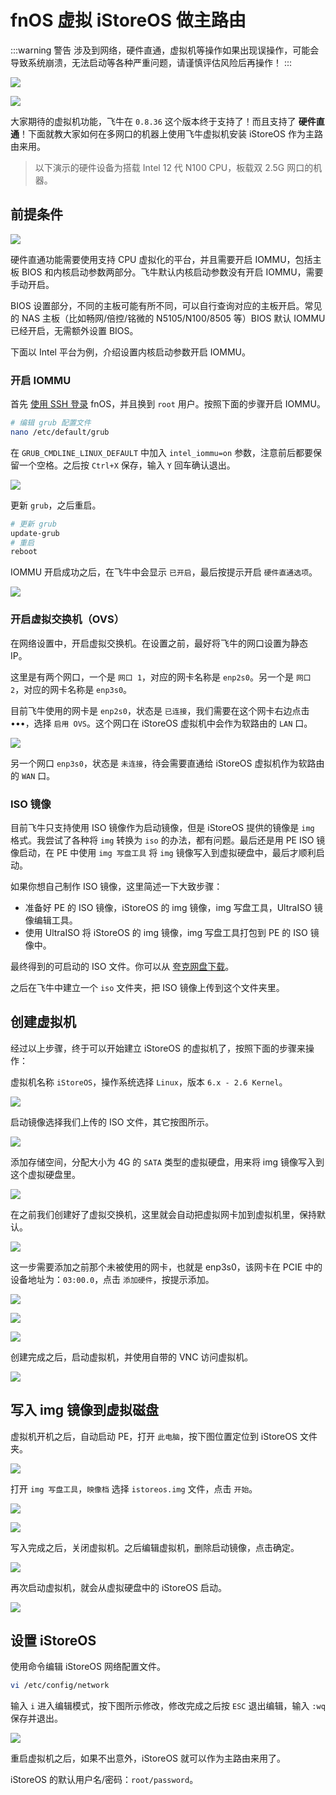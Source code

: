 # fnOS 虚拟 iStoreOS 做主路由

:::warning 警告
涉及到网络，硬件直通，虚拟机等操作如果出现误操作，可能会导致系统崩溃，无法启动等各种严重问题，请谨慎评估风险后再操作！
:::

![](https://img.slarker.me/wiki/Snipaste_2025-01-22_14-54-23.webp)

![](https://img.slarker.me/wiki/264321737518159_.pic.webp)

大家期待的虚拟机功能，飞牛在 `0.8.36` 这个版本终于支持了！而且支持了 **硬件直通**！下面就教大家如何在多网口的机器上使用飞牛虚拟机安装 iStoreOS 作为主路由来用。

> 以下演示的硬件设备为搭载 Intel 12 代 N100 CPU，板载双 2.5G 网口的机器。

## 前提条件

![](https://img.slarker.me/wiki/Snipaste_2025-01-21_22-33-53.webp)

硬件直通功能需要使用支持 CPU 虚拟化的平台，并且需要开启 IOMMU，包括主板 BIOS 和内核启动参数两部分。飞牛默认内核启动参数没有开启 IOMMU，需要手动开启。

BIOS 设置部分，不同的主板可能有所不同，可以自行查询对应的主板开启。常见的 NAS 主板（比如畅网/倍控/铭微的 N5105/N100/8505 等）BIOS 默认 IOMMU 已经开启，无需额外设置 BIOS。

下面以 Intel 平台为例，介绍设置内核启动参数开启 IOMMU。

### 开启 IOMMU

首先 [使用 SSH 登录](/fnos/ssh.md) fnOS，并且换到 `root` 用户。按照下面的步骤开启 IOMMU。

```sh
# 编辑 grub 配置文件
nano /etc/default/grub
```

在 `GRUB_CMDLINE_LINUX_DEFAULT` 中加入 `intel_iommu=on` 参数，注意前后都要保留一个空格。之后按 `Ctrl+X` 保存，输入 `Y` 回车确认退出。

![](https://img.slarker.me/wiki/Snipaste_2025-01-21_22-38-09.webp)

更新 `grub`，之后重启。

```sh
# 更新 grub
update-grub
# 重启
reboot
```

IOMMU 开启成功之后，在飞牛中会显示 `已开启`，最后按提示开启 `硬件直通选项`。

![](https://img.slarker.me/wiki/Snipaste_2025-01-21_22-58-21.webp)

### 开启虚拟交换机（OVS）

在网络设置中，开启虚拟交换机。在设置之前，最好将飞牛的网口设置为静态 IP。

这里是有两个网口，一个是 `网口 1`，对应的网卡名称是 `enp2s0`。另一个是 `网口 2`，对应的网卡名称是 `enp3s0`。

目前飞牛使用的网卡是 `enp2s0`，状态是 `已连接`，我们需要在这个网卡右边点击•••，选择 `启用 OVS`。这个网口在 iStoreOS 虚拟机中会作为软路由的 `LAN` 口。

![](https://img.slarker.me/wiki/Snipaste_2025-01-21_23-16-51.webp)

另一个网口 `enp3s0`，状态是 `未连接`，待会需要直通给 iStoreOS 虚拟机作为软路由的 `WAN` 口。

### ISO 镜像

目前飞牛只支持使用 ISO 镜像作为启动镜像，但是 iStoreOS 提供的镜像是 `img` 格式。我尝试了各种将 `img` 转换为 `iso` 的办法，都有问题。最后还是用 PE ISO 镜像启动，在 PE 中使用 `img 写盘工具` 将 `img` 镜像写入到虚拟硬盘中，最后才顺利启动。

如果你想自己制作 ISO 镜像，这里简述一下大致步骤：

- 准备好 PE 的 ISO 镜像，iStoreOS 的 img 镜像，img 写盘工具，UltraISO 镜像编辑工具。
- 使用 UltraISO 将 iStoreOS 的 img 镜像，img 写盘工具打包到 PE 的 ISO 镜像中。

最终得到的可启动的 ISO 文件。你可以从 [夸克网盘下载](https://pan.quark.cn/s/721826545f76)。

之后在飞牛中建立一个 `iso` 文件夹，把 ISO 镜像上传到这个文件夹里。

## 创建虚拟机

经过以上步骤，终于可以开始建立 iStoreOS 的虚拟机了，按照下面的步骤来操作：

虚拟机名称 `iStoreOS`，操作系统选择 `Linux`，版本 `6.x - 2.6 Kernel`。

![](https://img.slarker.me/wiki/Snipaste_2025-01-21_22-59-43.webp)

启动镜像选择我们上传的 ISO 文件，其它按图所示。

![](https://img.slarker.me/wiki/Snipaste_2025-01-22_14-12-55.webp)

添加存储空间，分配大小为 4G 的 `SATA` 类型的虚拟硬盘，用来将 img 镜像写入到这个虚拟硬盘里。

![](https://img.slarker.me/wiki/Snipaste_2025-01-21_23-14-52.webp)

在之前我们创建好了虚拟交换机，这里就会自动把虚拟网卡加到虚拟机里，保持默认。

![](https://img.slarker.me/wiki/Snipaste_2025-01-21_23-20-17.webp)

这一步需要添加之前那个未被使用的网卡，也就是 enp3s0，该网卡在 PCIE 中的设备地址为：`03:00.0`，点击 `添加硬件`，按提示添加。

![](https://img.slarker.me/wiki/Snipaste_2025-01-21_23-21-42.webp)

![](https://img.slarker.me/wiki/Snipaste_2025-01-21_23-22-43.webp)

![](https://img.slarker.me/wiki/Snipaste_2025-01-21_23-22-57.webp)

创建完成之后，启动虚拟机，并使用自带的 VNC 访问虚拟机。

![](https://img.slarker.me/wiki/Snipaste_2025-01-22_14-15-29.webp)

## 写入 img 镜像到虚拟磁盘

虚拟机开机之后，自动启动 PE，打开 `此电脑`，按下图位置定位到 iStoreOS 文件夹。

![](https://img.slarker.me/wiki/Snipaste_2025-01-22_14-16-27.webp)

打开 `img 写盘工具`，`映像档` 选择 `istoreos.img` 文件，点击 `开始`。

![](https://img.slarker.me/wiki/Snipaste_2025-01-22_14-17-00.webp)

![](https://img.slarker.me/wiki/Snipaste_2025-01-22_11-51-12.webp)

写入完成之后，关闭虚拟机。之后编辑虚拟机，删除启动镜像，点击确定。

![](https://img.slarker.me/wiki/Snipaste_2025-01-22_14-18-33.webp)

再次启动虚拟机，就会从虚拟硬盘中的 iStoreOS 启动。

![](https://img.slarker.me/wiki/Snipaste_2025-01-22_14-19-25.webp)

## 设置 iStoreOS

使用命令编辑 iStoreOS 网络配置文件。

```sh
vi /etc/config/network
```

输入 `i` 进入编辑模式，按下图所示修改，修改完成之后按 `ESC` 退出编辑，输入 `:wq` 保存并退出。

![](https://img.slarker.me/wiki/Snipaste_2025-01-22_14-47-35.webp)

重启虚拟机之后，如果不出意外，iStoreOS 就可以作为主路由来用了。

iStoreOS 的默认用户名/密码：`root/password`。